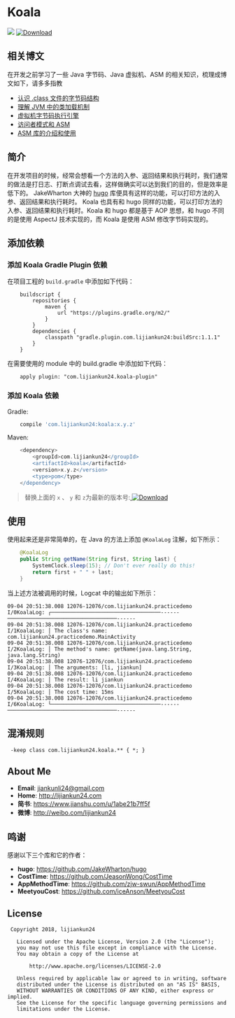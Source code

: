 # Koala

![](https://img.shields.io/badge/language-java-brightgreen.svg)  [ ![Download](https://api.bintray.com/packages/lijiankun/maven/koala/images/download.svg) ](https://bintray.com/lijiankun/maven/koala/_latestVersion)

## 相关博文
在开发之前学习了一些 Java 字节码、Java 虚拟机、ASM 的相关知识，梳理成博文如下，请多多指教
* [认识 .class 文件的字节码结构
](https://www.jianshu.com/p/e5062d62a3d1)
* [理解 JVM 中的类加载机制](https://www.jianshu.com/p/0cf9aa251921)
* [虚拟机字节码执行引擎](https://www.jianshu.com/p/58f876f2e8b8)
* [访问者模式和 ASM
](https://www.jianshu.com/p/e4b8cb0b3204)
* [ASM 库的介绍和使用
](https://www.jianshu.com/p/905be2a9a700)

## 简介

在开发项目的时候，经常会想看一个方法的入参、返回结果和执行耗时，我们通常的做法是打日志、打断点调试去看，这样做确实可以达到我们的目的，但是效率是低下的。
JakeWharton 大神的 [hugo](https://github.com/JakeWharton/hugo) 库便具有这样的功能，可以打印方法的入参、返回结果和执行耗时。
Koala 也具有和 hugo 同样的功能，可以打印方法的入参、返回结果和执行耗时。Koala 和 hugo 都是基于 AOP 思想，和 hugo 不同的是使用 AspectJ 技术实现的，而 Koala 是使用 ASM 修改字节码实现的。

## 添加依赖
### 添加 Koala Gradle Plugin 依赖
在项目工程的 `build.gradle` 中添加如下代码：
```
    buildscript {
        repositories {
            maven {
                url "https://plugins.gradle.org/m2/"
            }
        }
        dependencies {
            classpath "gradle.plugin.com.lijiankun24:buildSrc:1.1.1"
        }
    }
```

在需要使用的 module 中的 build.gradle 中添加如下代码：
```
    apply plugin: "com.lijiankun24.koala-plugin"
```

### 添加 Koala 依赖
Gradle:
``` groovy
    compile 'com.lijiankun24:koala:x.y.z'
```

Maven:
``` groovy
    <dependency>
        <groupId>com.lijiankun24</groupId>
        <artifactId>koala</artifactId>
        <version>x.y.z</version>
        <type>pom</type>
    </dependency>
```
>替换上面的 `x` 、 `y` 和 `z`为最新的版本号:[ ![Download](https://api.bintray.com/packages/lijiankun/maven/koala/images/download.svg) ](https://bintray.com/lijiankun/maven/koala/_latestVersion)

## 使用
使用起来还是非常简单的，在 Java 的方法上添加 `@KoalaLog` 注解，如下所示：
``` Java
    @KoalaLog
    public String getName(String first, String last) {
        SystemClock.sleep(15); // Don't ever really do this!
        return first + " " + last;
    }
```

当上述方法被调用的时候，Logcat 中的输出如下所示：
```
09-04 20:51:38.008 12076-12076/com.lijiankun24.practicedemo I/0KoalaLog: ┌───────────────────────────────────------───────────────────────────────────------
09-04 20:51:38.008 12076-12076/com.lijiankun24.practicedemo I/1KoalaLog: │ The class's name: com.lijiankun24.practicedemo.MainActivity
09-04 20:51:38.008 12076-12076/com.lijiankun24.practicedemo I/2KoalaLog: │ The method's name: getName(java.lang.String, java.lang.String)
09-04 20:51:38.008 12076-12076/com.lijiankun24.practicedemo I/3KoalaLog: │ The arguments: [li, jiankun]
09-04 20:51:38.008 12076-12076/com.lijiankun24.practicedemo I/4KoalaLog: │ The result: li jiankun
09-04 20:51:38.008 12076-12076/com.lijiankun24.practicedemo I/5KoalaLog: │ The cost time: 15ms
09-04 20:51:38.008 12076-12076/com.lijiankun24.practicedemo I/6KoalaLog: └───────────────────────────────────------───────────────────────────────────------
```

## 混淆规则
```
 -keep class com.lijiankun24.koala.** { *; }
```

## About Me
* **Email**: <jiankunli24@gmail.com>
* **Home**: <http://lijiankun24.com>
* **简书**: <https://www.jianshu.com/u/1abe21b7ff5f>
* **微博**: <http://weibo.com/lijiankun24>

## 鸣谢
感谢以下三个库和它的作者：
* **hugo**: <https://github.com/JakeWharton/hugo>
* **CostTime**: <https://github.com/JeasonWong/CostTime>
* **AppMethodTime**: <https://github.com/zjw-swun/AppMethodTime>
* **MeetyouCost**: <https://github.com/iceAnson/MeetyouCost>

## License
```
 Copyright 2018, lijiankun24

   Licensed under the Apache License, Version 2.0 (the "License");
   you may not use this file except in compliance with the License.
   You may obtain a copy of the License at

       http://www.apache.org/licenses/LICENSE-2.0

   Unless required by applicable law or agreed to in writing, software
   distributed under the License is distributed on an "AS IS" BASIS,
   WITHOUT WARRANTIES OR CONDITIONS OF ANY KIND, either express or implied.
   See the License for the specific language governing permissions and
   limitations under the License.
```
